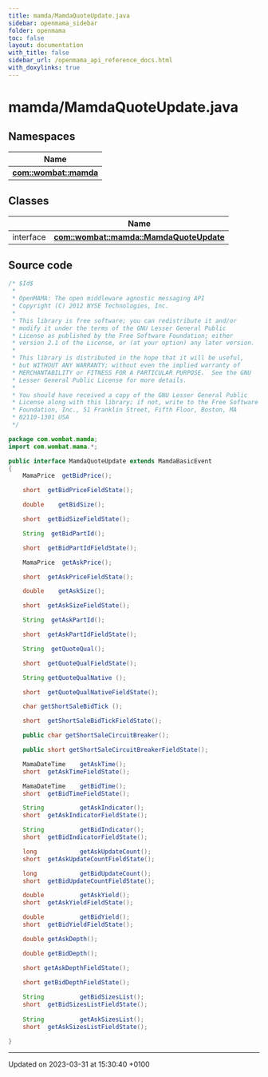 ```yaml
---
title: mamda/MamdaQuoteUpdate.java
sidebar: openmama_sidebar
folder: openmama
toc: false
layout: documentation
with_title: false
sidebar_url: /openmama_api_reference_docs.html
with_doxylinks: true
---
```


# mamda/MamdaQuoteUpdate.java



## Namespaces

| Name           |
| -------------- |
| **[com::wombat::mamda](namespacecom_1_1wombat_1_1mamda.html)**  |

## Classes

|                | Name           |
| -------------- | -------------- |
| interface | **[com::wombat::mamda::MamdaQuoteUpdate](interfacecom_1_1wombat_1_1mamda_1_1MamdaQuoteUpdate.html)**  |




## Source code

```java
/* $Id$
 *
 * OpenMAMA: The open middleware agnostic messaging API
 * Copyright (C) 2012 NYSE Technologies, Inc.
 *
 * This library is free software; you can redistribute it and/or
 * modify it under the terms of the GNU Lesser General Public
 * License as published by the Free Software Foundation; either
 * version 2.1 of the License, or (at your option) any later version.
 *
 * This library is distributed in the hope that it will be useful,
 * but WITHOUT ANY WARRANTY; without even the implied warranty of
 * MERCHANTABILITY or FITNESS FOR A PARTICULAR PURPOSE.  See the GNU
 * Lesser General Public License for more details.
 *
 * You should have received a copy of the GNU Lesser General Public
 * License along with this library; if not, write to the Free Software
 * Foundation, Inc., 51 Franklin Street, Fifth Floor, Boston, MA
 * 02110-1301 USA
 */

package com.wombat.mamda;
import com.wombat.mama.*;

public interface MamdaQuoteUpdate extends MamdaBasicEvent
{
    MamaPrice  getBidPrice();

    short  getBidPriceFieldState();

    double    getBidSize();

    short  getBidSizeFieldState();

    String  getBidPartId();

    short  getBidPartIdFieldState();

    MamaPrice  getAskPrice();

    short  getAskPriceFieldState();

    double    getAskSize();

    short  getAskSizeFieldState();

    String  getAskPartId();

    short  getAskPartIdFieldState();

    String  getQuoteQual();

    short  getQuoteQualFieldState();

    String getQuoteQualNative ();

    short  getQuoteQualNativeFieldState();

    char getShortSaleBidTick ();

    short  getShortSaleBidTickFieldState();

    public char getShortSaleCircuitBreaker();

    public short getShortSaleCircuitBreakerFieldState();

    MamaDateTime    getAskTime();
    short  getAskTimeFieldState();

    MamaDateTime    getBidTime();
    short  getBidTimeFieldState();

    String          getAskIndicator();
    short  getAskIndicatorFieldState();

    String          getBidIndicator();
    short  getBidIndicatorFieldState();

    long            getAskUpdateCount();
    short  getAskUpdateCountFieldState();

    long            getBidUpdateCount();
    short  getBidUpdateCountFieldState();

    double          getAskYield();
    short  getAskYieldFieldState();

    double          getBidYield();
    short  getBidYieldFieldState();

    double getAskDepth();

    double getBidDepth();

    short getAskDepthFieldState();

    short getBidDepthFieldState();
    
    String          getBidSizesList();  
    short  getBidSizesListFieldState();
     
    String          getAskSizesList();  
    short  getAskSizesListFieldState();

}
```


-------------------------------

Updated on 2023-03-31 at 15:30:40 +0100
